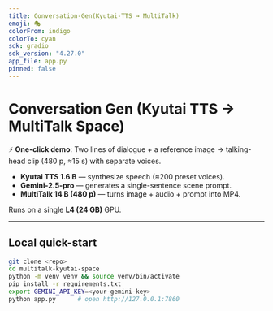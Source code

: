 ```yaml
---
title: Conversation-Gen(Kyutai-TTS → MultiTalk)
emoji: 🎭
colorFrom: indigo
colorTo: cyan
sdk: gradio
sdk_version: "4.27.0"
app_file: app.py
pinned: false
---
```


# Conversation Gen (Kyutai TTS → MultiTalk Space)

⚡ **One-click demo**: Two lines of dialogue + a reference image → talking-head clip (480 p, ≈15 s) with separate voices.

* **Kyutai TTS 1.6 B** — synthesize speech (≈200 preset voices).
* **Gemini-2.5-pro** — generates a single-sentence scene prompt.
* **MultiTalk 14 B (480 p)** — turns image + audio + prompt into MP4.

Runs on a single **L4 (24 GB)** GPU.

---

## Local quick-start

```bash
git clone <repo>
cd multitalk-kyutai-space
python -m venv venv && source venv/bin/activate
pip install -r requirements.txt
export GEMINI_API_KEY=<your-gemini-key>
python app.py      # open http://127.0.0.1:7860
